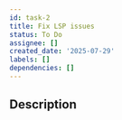 ```yaml
---
id: task-2
title: Fix LSP issues
status: To Do
assignee: []
created_date: '2025-07-29'
labels: []
dependencies: []
---
```


## Description
